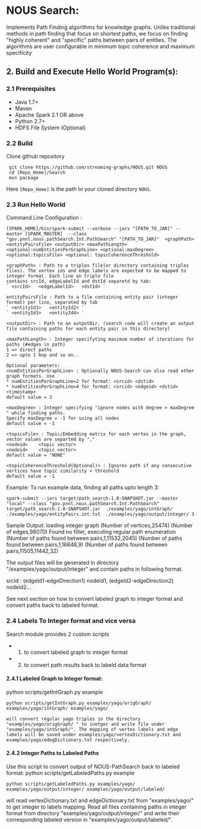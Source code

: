 # NOUS Search: 
Implements Path Finding  algorithms for knowledge graphs. Unlike traditional methods in 
path finding that focus on shortest paths, we focus on finding "highly coherent" and 
"specific" paths between pairs of entities. The algorithms are user configurable in minimum topic 
coherence and maximum specificity

## 2. Build and Execute Hello World Program(s):
### 2.1 Prerequisites
* Java 1.7+
* Maven
* Apache Spark 2.1 OR above
* Python 2.7+
* HDFS File System (Optional)

### 2.2 Build
 Clone github repository 
```
 git clone https://github.com/streaming-graphs/NOUS.git NOUS
 cd [Repo_Home]/Search
 mvn package
 ```
Here `[Repo_Home]` is the path to your cloned directory `NOUS`. 

### 2.3 Run Hello World
Command Line Configuration :
```
[SPARK_HOME]/bin/spark-submit --verbose --jars "[PATH_TO_JAR]" --master [SPARK_MASTER]  --class "gov.pnnl.nous.pathSearch.Int.PathSearch" "[PATH_TO_JAR]"  <graphPath> <entityPairsFile> <outputDir> <maxPathLength> <optional:numEntitiesPerGraphLine> <optional:maxDegree> <optional:topicsFile> <optional: topicCoherenceThreshold>

<graphPath> : Path to a triples file(or directory containing triples files). The vertex ids and edge labels are expected to be mapped to integer format. Each line on triple file 
contains srcId, edgeLabelId and dstId separetd by tab:
` <srcId>	<edgeLabelId>	<dstId> `

entityPairsFile : Path to a file containing entity pair (integer format) per line, separated by tab 
` <entityId1>	<entityId2> `
` <entityId3>	<entityId4> `

<outputDir> : Path to an outputDir. (search code will create an output file containing paths for each entity pair in this directory)

<maxPathLength> : Integer specifyting maximum number of iterations for paths (#edges in path)
1 => direct paths
2 => upto 1 hop and so on..

Optional parameters:
<numEntitiesPerGraphLine> : Optionally NOUS-Search can also read other graph formats. Use 
* numEntitiesPerGraphLine=2 for format: <srcid> <dstid>
* numEntitiesPerGraphLine=4 for format:	<srcid> <edgeid> <dstid> <timestamp>
default value = 3

<maxDegree> : Integer specifying "ignore nodes with degree > maxDegree " while finding paths. 
Specify maxDegree = -1 for using all nodes 
default value = -1

<topicsFile> : Topic/Embedding matrix for each vertex in the graph, vector values are separted by ","
<nodeid>	<topic vector>
<nodeid>	<topic vector>
default value = "NONE"

<topicCoherenceThreshold(Optional)> : Ignores path if any consecutive vertices have topic similarity < threshold 
default value = -1
```

Example: To run example data, finding all paths upto length 3:

```
spark-submit --jars target/path_search-1.0-SNAPSHOT.jar --master "local" --class "gov.pnnl.nous.pathSearch.Int.PathSearch" target/path_search-1.0-SNAPSHOT.jar  ./examples/yago/intGraph/ ./examples/yago/entityPairs.int.txt  ./examples/yago/output/integer/ 3
```

Sample Output:
loading integer graph
(Number of vertices,25474)
(Number of edges,98070)
Found no filter, executing regular path enumeration
(Number of paths found between pairs,1,11532,2045)
(Number of paths found between pairs,1,16848,9)
(Number of paths found between pairs,11505,11442,32)

The output files will be generated in directory "/examples/yago/output/integer"  and contain paths in
following format.

srcId : (edgeId1-edgeDirection1) nodeId1, (edgeId2-edgeDirection2) nodeid2...

See next section on how to convert labeled graph to integer format and convert paths back to labeled format.

### 2.4 Labels To Integer format and vice versa
Search module provides 2 custom scripts 
* 1) to convert labeled graph to integer format 
* 2) to convert path results back to labeld data format

#### 2.4.1 Labeled Graph to Integer format:
python scripts/getIntGraph.py <graphInDirPath> <graphOutDirPath> <dictOutDirPath>
example
```
python scripts/getIntGraph.py examples/yago/origGraph/ examples/yago/intGraph/ examples/yago/

will convert regular yago triples in the directory "examples/yago/origGraph/ " to inetger and write file under "examples/yago/intGraph/". The mapping of vertex labels and edge labels will be saved under examples/yago/vertexDictionary.txt and examples/yago/edegDictionary.txt respectively.
```
#### 2.4.2 Integer Paths to Labeled Paths
Use this script to convert output of NOUS-PathSearch back to labeled format:
python scripts/getLabeledPaths.py <pathToDirContainingVertexEdgeDict> <inputPathsDir> <outputPathsDir>
example
```
python scripts/getLabeledPaths.py examples/yago/ examples/yago/output/integer/ examples/yago/output/labeled/
```

will read vertexDictionary.txt and edgeDictionary.txt from "examples/yago/" to get integer to labels mapping.
Read all files containing paths in integer format from directory "examples/yago/output/integer/" and write their corresponding labeled version in "examples/yago/output/labeled/".


